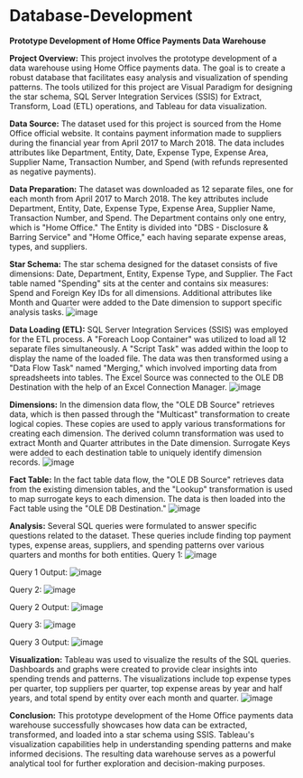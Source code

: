# Database-Development
**Prototype Development of Home Office Payments Data Warehouse**

**Project Overview:**
This project involves the prototype development of a data warehouse using Home Office payments data. The goal is to create a robust database that facilitates easy analysis and visualization of spending patterns. The tools utilized for this project are Visual Paradigm for designing the star schema, SQL Server Integration Services (SSIS) for Extract, Transform, Load (ETL) operations, and Tableau for data visualization.

**Data Source:**
The dataset used for this project is sourced from the Home Office official website. It contains payment information made to suppliers during the financial year from April 2017 to March 2018. The data includes attributes like Department, Entity, Date, Expense Type, Expense Area, Supplier Name, Transaction Number, and Spend (with refunds represented as negative payments).

**Data Preparation:**
The dataset was downloaded as 12 separate files, one for each month from April 2017 to March 2018. The key attributes include Department, Entity, Date, Expense Type, Expense Area, Supplier Name, Transaction Number, and Spend. The Department contains only one entry, which is "Home Office." The Entity is divided into "DBS - Disclosure & Barring Service" and "Home Office," each having separate expense areas, types, and suppliers.

**Star Schema:**
The star schema designed for the dataset consists of five dimensions: Date, Department, Entity, Expense Type, and Supplier. The Fact table named "Spending" sits at the center and contains six measures: Spend and Foreign Key IDs for all dimensions. Additional attributes like Month and Quarter were added to the Date dimension to support specific analysis tasks.
![image](https://github.com/tasawarz/Database-Development/assets/119436229/dec3c28b-ab21-4b0b-86d0-1472701201bf)


**Data Loading (ETL):**
SQL Server Integration Services (SSIS) was employed for the ETL process. A "Foreach Loop Container" was utilized to load all 12 separate files simultaneously. A "Script Task" was added within the loop to display the name of the loaded file. The data was then transformed using a "Data Flow Task" named "Merging," which involved importing data from spreadsheets into tables. The Excel Source was connected to the OLE DB Destination with the help of an Excel Connection Manager.
![image](https://github.com/tasawarz/Database-Development/assets/119436229/dec3c28b-ab21-4b0b-86d0-1472701201bf)


**Dimensions:**
In the dimension data flow, the "OLE DB Source" retrieves data, which is then passed through the "Multicast" transformation to create logical copies. These copies are used to apply various transformations for creating each dimension. The derived column transformation was used to extract Month and Quarter attributes in the Date dimension. Surrogate Keys were added to each destination table to uniquely identify dimension records.
![image](https://github.com/tasawarz/Database-Development/assets/119436229/f1912961-096f-41bb-ac81-8babe66165ea)

**Fact Table:**
In the fact table data flow, the "OLE DB Source" retrieves data from the existing dimension tables, and the "Lookup" transformation is used to map surrogate keys to each dimension. The data is then loaded into the Fact table using the "OLE DB Destination."
![image](https://github.com/tasawarz/Database-Development/assets/119436229/369b5455-9369-45d1-80e7-672a0deb8387)

**Analysis:**
Several SQL queries were formulated to answer specific questions related to the dataset. These queries include finding top payment types, expense areas, suppliers, and spending patterns over various quarters and months for both entities.
Query 1:
![image](https://github.com/tasawarz/Database-Development/assets/119436229/63f1e2c2-30b5-4597-8c8c-838fc16294fc)

Query 1 Output:
![image](https://github.com/tasawarz/Database-Development/assets/119436229/daa114d7-ded8-45fb-a38b-108a6a5aa5e8)

Query 2:
![image](https://github.com/tasawarz/Database-Development/assets/119436229/14476b51-ca8b-4cd9-bdb2-b6a268a1623b)

Query 2 Output:
![image](https://github.com/tasawarz/Database-Development/assets/119436229/0ab5924e-7dfd-4a5b-b898-e8bdb6ce44c3)

Query 3:
![image](https://github.com/tasawarz/Database-Development/assets/119436229/9a589b51-0e84-4252-a2fc-948609b44e81)

Query 3 Output:
![image](https://github.com/tasawarz/Database-Development/assets/119436229/5c71c63f-05bd-4425-a3cc-39a7a4ffcb44)

**Visualization:**
Tableau was used to visualize the results of the SQL queries. Dashboards and graphs were created to provide clear insights into spending trends and patterns. The visualizations include top expense types per quarter, top suppliers per quarter, top expense areas by year and half years, and total spend by entity over each month and quarter.
![image](https://github.com/tasawarz/Database-Development/assets/119436229/c13a1298-b95d-4cd3-9460-7a756f7b78b0)

**Conclusion:**
This prototype development of the Home Office payments data warehouse successfully showcases how data can be extracted, transformed, and loaded into a star schema using SSIS. Tableau's visualization capabilities help in understanding spending patterns and make informed decisions. The resulting data warehouse serves as a powerful analytical tool for further exploration and decision-making purposes.

